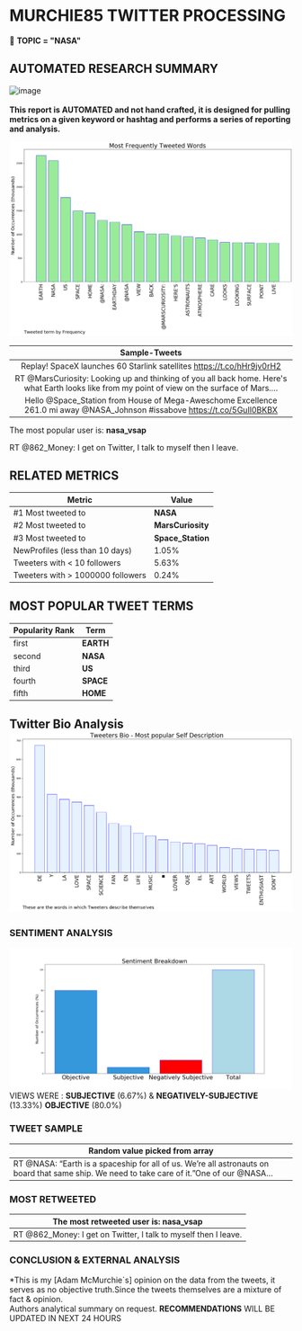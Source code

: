 # MURCHIE85 TWITTER PROCESSING 
&#x1F34E; **TOPIC = "NASA"**

## AUTOMATED RESEARCH SUMMARY

![image](https://marketingplatform.google.com/about/static/images/gmp/analytics-smb-benefit.jpg)
<br></br>
<b> This report is AUTOMATED and not hand crafted, it is designed for pulling metrics on a given keyword or hashtag and performs a series of reporting and analysis.</b>



![image](TWEETS.png)



|                **Sample-Tweets**        |
| :-------------: |
| Replay! SpaceX launches 60 Starlink satellites https://t.co/hHr9jv0rH2 |
| RT @MarsCuriosity: Looking up and thinking of you all back home. Here's what Earth looks like from my point of view on the surface of Mars.… |
| Hello @Space_Station from House of Mega-Aweschome Excellence 261.0 mi away @NASA_Johnson #issabove https://t.co/5GuIl0BKBX |

The most popular user is: **nasa_vsap**
<div class="alert alert-block alert-danger"> RT @862_Money: I get on Twitter, I talk to myself then I leave.</div>

## RELATED METRICS<br>
| Metric | Value |
| ------------- | ------------- |
| #1 Most tweeted to  | **NASA** |
| #2 Most tweeted to  | **MarsCuriosity** |
| #3 Most tweeted to  | **Space_Station** |
| NewProfiles (less than 10 days) | 1.05%  |
| Tweeters with < 10 followers  | 5.63%|
| Tweeters with > 1000000 followers  | 0.24%  |



## MOST POPULAR TWEET TERMS 


| Popularity Rank  | Term |
| ------------- | ------------- |
| first  | **EARTH**  |
| second  | **NASA**  |
| third  | **US** |
| fourth  | **SPACE**  |
| fifth  | **HOME**  |


## Twitter Bio Analysis![image](BIO.png)
### SENTIMENT ANALYSIS
![image](sentiment.png)
VIEWS WERE : **SUBJECTIVE**  (6.67%) & **NEGATIVELY-SUBJECTIVE** (13.33%) **OBJECTIVE** (80.0%)

### TWEET SAMPLE 
| Random value picked from array |
| ------------- |
|RT @NASA: “Earth is a spaceship for all of us. We’re all astronauts on board that same ship. We need to take care of it.”One of our @NASA… |

### MOST RETWEETED 

| The most retweeted user is: **nasa_vsap**  |
| ------------- |
| RT @862_Money: I get on Twitter, I talk to myself then I leave. |

### CONCLUSION & EXTERNAL ANALYSIS

*This is my [Adam McMurchie`s] opinion on the data from the tweets, it serves as no objective truth.Since the tweets themselves are a mixture of fact & opinion.<br>
Authors analytical summary on request.
**RECOMMENDATIONS** WILL BE UPDATED IN NEXT  24 HOURS <br>